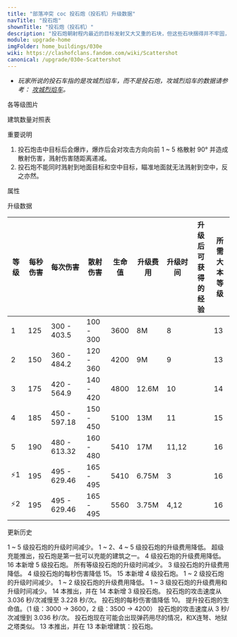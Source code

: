 ```yaml
---
title: "部落冲突 coc 投石炮（投石机）升级数据"
navTitle: "投石炮"
shownTitle: "投石炮（投石机）"
description: "投石炮朝射程内最近的目标发射又大又重的石块，但这些石块捆得并不牢固，它们撞击目标后会散开，对目标后方的部队造成溅射伤害。"
module: upgrade-home
imgFolder: home_buildings/030e
wiki: https://clashofclans.fandom.com/wiki/Scattershot
canonical: /upgrade/030e-Scattershot
---
```


- *玩家所说的投石车指的是攻城烈焰车，而不是投石炮，攻城烈焰车的数据请参考： [攻城烈焰车](/upgrade/0245-Flame-Flinger)。*

<UnitInfo :folder="$frontmatter.imgFolder" imgSrc="Scattershot5.png" :imgAlt="$frontmatter.navTitle" :description="$frontmatter.description" :isSmallImg="true" />

<SmallTitle>各等级图片</SmallTitle>

<Panel>
    <UnitImgGroup title="日常状态" :folder="$frontmatter.imgFolder">
        <UnitImg imgTitle="1 级" imgSrc="Scattershot1.png" />
        <UnitImg imgTitle="2 级" imgSrc="Scattershot2.png" />
        <UnitImg imgTitle="3 级" imgSrc="Scattershot3.png" />
        <UnitImg imgTitle="4 级" imgSrc="Scattershot4.png" />
        <UnitImg imgTitle="5 级" imgSrc="Scattershot5.png" />
    </UnitImgGroup>
        <UnitImgGroup title="无弹药" :folder="$frontmatter.imgFolder">
        <UnitImg imgTitle="1 级" imgSrc="Scattershot1_Depleted.png" />
        <UnitImg imgTitle="2 级" imgSrc="Scattershot2_Depleted.png" />
        <UnitImg imgTitle="3 级" imgSrc="Scattershot3_Depleted.png" />
        <UnitImg imgTitle="4 级" imgSrc="Scattershot4_Depleted.png" />
        <UnitImg imgTitle="5 级" imgSrc="Scattershot5_Depleted.png" />
    </UnitImgGroup>
</Panel>

<SmallTitle>建筑数量对照表</SmallTitle>

<BuildingNum>
    <BuildingNumRow title="大本等级" num="1 - 12, 13 - 17" />
    <BuildingNumRow title="建筑数量" num="     0,       2" />
</BuildingNum>

<SmallTitle>重要说明</SmallTitle>

1. 投石炮击中目标后会爆炸，爆炸后会对攻击方向向前 1 ~ 5 格散射 90° 并造成散射伤害，溅射伤害随距离递减。
2. 投石炮不能同时溅射到地面目标和空中目标，瞄准地面就无法溅射到空中，反之亦然。

<SmallTitle>属性</SmallTitle>

<UnitProperties>
    <UnitProperty pKey="占地面积" pValue="3×3" />
    <UnitProperty pKey="判定面积" pValue="2×2" :isJudgeSquare="true" />
    <UnitProperty pKey="伤害类型" pValue="范围伤害" />
    <UnitProperty pKey="攻击的目标" pValue="地面和空中目标" />
    <UnitProperty pKey="伤害半径" pValue="1 格" />
    <UnitProperty pKey="射程" pValue="3 ~ 10 格" />
    <UnitProperty pKey="攻速" pValue="3.228 秒/次" />
    <UnitProperty pKey="弹药数量" pValue="90" />
</UnitProperties>

<SmallTitle>升级数据</SmallTitle>

<script setup>
const tableExtraInfo = [
    {
        "column": 5,
        "type": "cost",
        "gpClass": "building",
        "icon": "Gold"
    },
    {
        "column": 6,
        "type": "time",
        "gpClass": "building"
    },
    {
        "column": 7,
        "type": "exp",
        "icon": "Exp"
    }
];
</script>

<UnitTable :tableExtraInfo="tableExtraInfo">

| 等级 | 每秒伤害 |    每次伤害   |  散射伤害  | 生命值 | 升级费用 |  升级时间  |升级后可<br>获得的经验|  所需<br>大本等级 |
| ---- |   ---   |      ---     |    ---    |   ---  |   ---   |    ----   |        ---          |       ----      |
|   1  |   125   | 300 - 403.5  | 100 - 300 |  3600  |     8M  |    8      |                     |        13       |
|   2  |   150   | 360 - 484.2  | 120 - 360 |  4200  |     9M  |    9      |                     |        13       |
|   3  |   175   | 420 - 564.9  | 140 - 420 |  4800  |  12.6M  |   10      |                     |        14       |
|   4  |   185   | 450 - 597.18 | 150 - 450 |  5100  |    13M  |   11      |                     |        15       |
|   5  |   190   | 480 - 613.32 | 160 - 480 |  5410  |    17M  |   11,12   |                     |        16       |
| ⚡1  |   195   | 495 - 629.46 | 165 - 495 |  5410 |   6.75M  |    3      |                     |        16       |
| ⚡2  |   195   | 495 - 629.46 | 165 - 495 |  5560 |   3.75M  |    4,12   |                     |        16       |
</UnitTable>

<SmallTitle>更新历史</SmallTitle>

<Timeline>
    <TimelineItem date="2024/11/25">
        <TimelineRow>1 ~ 5 级投石炮的升级时间减少。</TimelineRow>
        <TimelineRow>1 ~ 2、4 ~ 5 级投石炮的升级费用降低。</TimelineRow>
    </TimelineItem>
    <TimelineItem date="2024/09/09">
        <TimelineRow>超级充能推出，投石炮是第一批可以充能的建筑之一。</TimelineRow>
    </TimelineItem>
    <TimelineItem date="2024/06/18">
        <TimelineRow>4 级投石炮的升级费用降低。</TimelineRow>
    </TimelineItem>
    <TimelineItem date="2024/02/27">
        <TimelineRow>16 本新增 5 级投石炮。</TimelineRow>
    </TimelineItem>
    <TimelineItem date="2023/12/12">
        <TimelineRow>所有等级投石炮的升级时间减少。</TimelineRow>
    </TimelineItem>
    <TimelineItem date="2023/09/28">
        <TimelineRow>3 级投石炮的升级费用降低。</TimelineRow>
        <TimelineRow>4 级投石炮的每秒伤害降低 15。</TimelineRow>
    </TimelineItem>
    <TimelineItem date="2023/06/12">
        <TimelineRow>15 本新增 4 级投石炮。</TimelineRow>
        <TimelineRow>1 ~ 2 级投石炮的升级时间减少。</TimelineRow>
        <TimelineRow>1 ~ 2 级投石炮的升级费用降低。</TimelineRow>
    </TimelineItem>
    <TimelineItem date="2022/10/10">
        <TimelineRow>1 ~ 3 级投石炮的升级费用和升级时间减少。</TimelineRow>
    </TimelineItem>
    <TimelineItem date="2021/04/12">
        <TimelineRow>14 本推出，并在 14 本新增 3 级投石炮。</TimelineRow>
    </TimelineItem>
    <TimelineItem date="2020/12/07">
        <TimelineRow>投石炮的攻击速度从 3.036 秒/次减慢至 3.228 秒/次。</TimelineRow>
        <TimelineRow>投石炮的每秒伤害值降低 10。</TimelineRow>
        <TimelineRow>提升投石炮的生命值。（1 级：3000 → 3600，2 级：3500 → 4200）</TimelineRow>
    </TimelineItem>    
    <TimelineItem date="2020/06/22">
        <TimelineRow>投石炮的攻击速度从 3 秒/次减慢到 3.036 秒/次。</TimelineRow>
        <TimelineRow>投石炮现在可能会出现弹药用尽的情况，和X连弩、地狱之塔类似。</TimelineRow>
    </TimelineItem>       
    <TimelineItem date="2019/12/09">
        <TimelineRow>13 本推出，并在 13 本新增建筑：投石炮。</TimelineRow>
    </TimelineItem>
    <TimelineItem :historyBottom="true" />
</Timeline>